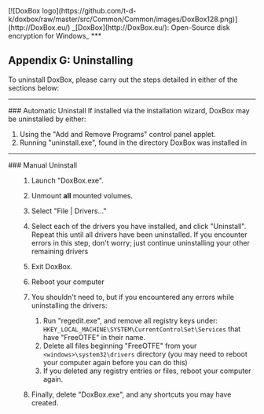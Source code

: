 

<meta content="text/html; charset=UTF-8" http-equiv="Content-Type">
<meta name="keywords" content="disk encryption, security, transparent, AES, plausible deniability, virtual drive, Linux, MS Windows, portable, USB drive, partition">
<meta name="description" content="DoxBox: An Open-Source transparent encryption program for PCs. With this software, you can create one or more &quot;DoxBoxes&quot; on your PC - which appear as disks, anything written to these disks is automatically encrypted before being stored on your hard drive.">

<meta name="author" content="Sarah Dean">
<meta name="copyright" content="Copyright 2004, 2005, 2006, 2007, 2008 Sarah Dean">


<TITLE>Appendix G: Uninstalling</TITLE>

<LINK href="https://raw.githubusercontent.com/t-d-k/doxbox/master/docs/styles_common.css" rel="stylesheet" type="text/css">


<LINK rel="shortcut icon" href="https://github.com/t-d-k/doxbox/raw/master/src/Common/Common/images/DoxBox.ico" type="image/x-icon">

<SPAN CLASS="master_link">
[![DoxBox logo](https://github.com/t-d-k/doxbox/raw/master/src/Common/Common/images/DoxBox128.png)](http://DoxBox.eu/)
</SPAN>
<SPAN CLASS="master_title">
_[DoxBox](http://DoxBox.eu/): Open-Source disk encryption for Windows_
</SPAN>
***

      
            
## Appendix G: Uninstalling

To uninstall DoxBox, please carry out the steps detailed in either of the sections below:

* * * 
<A NAME="level_3_heading_1">
### Automatic Uninstall
</A>
If installed via the installation wizard, DoxBox may be uninstalled by either:


1. Using the "Add and Remove Programs" control panel applet.
1. Running "uninstall.exe", found in the directory DoxBox was installed in


* * * 
<A NAME="level_3_heading_2">
### Manual Uninstall
</A>

<OL>

1. Launch "DoxBox.exe".
1. Unmount **all** mounted volumes.

1. Select "File | Drivers..."

1. Select each of the drivers you have installed, and click "Uninstall". Repeat this until all drivers have been uninstalled. If you encounter errors in this step, don't worry; just continue uninstalling your other remaining drivers
1. Exit DoxBox.

1. Reboot your computer
1. You shouldn't need to, but if you encountered any errors while uninstalling the drivers:
	1. Run "regedit.exe", and remove all registry keys under: `HKEY_LOCAL_MACHINE\SYSTEM\CurrentControlSet\Services` that have "FreeOTFE" in their name.	
	2. Delete all files beginning "FreeOTFE" from your `<windows>\system32\drivers` directory (you may need to reboot your computer again before you can do this)
	3. If you deleted any registry entries or files, reboot your computer again.


1. Finally, delete "DoxBox.exe", and any shortcuts you may have created.
</OL>



